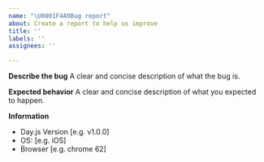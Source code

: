 ```yaml
---
name: "\U0001F4A9Bug report"
about: Create a report to help us improve
title: ''
labels: ''
assignees: ''

---
```


**Describe the bug**
A clear and concise description of what the bug is.

**Expected behavior**
A clear and concise description of what you expected to happen.

**Information**
 - Day.js Version [e.g. v1.0.0]
 - OS: [e.g. iOS]
 - Browser [e.g. chrome 62]
